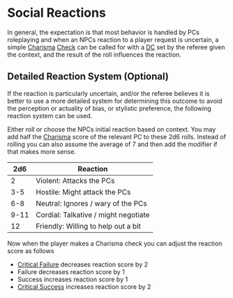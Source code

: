 # Social Reactions

In general, the expectation is that most behavior is handled by PCs roleplaying and when an NPCs reaction to a player request is uncertain, a simple [Charisma](../Player%20Characters/Chosen%20Statistics/Charisma.md) [Check](../Game%20Procedures/Check.md) can be called for with a [DC](../Game%20Procedures/DC.md) set by the referee given the context, and the result of the roll influences the reaction.

## Detailed Reaction System (Optional)
If the reaction is particularly uncertain, and/or the referee believes it is better to use a more detailed system for determining this outcome to avoid the perception or actuality of bias, or stylistic preference, the following reaction system can be used.

Either roll or choose the NPCs initial reaction based on context. You may add half the [Charisma](../Player%20Characters/Chosen%20Statistics/Charisma.md) score of the relevant PC to these 2d6 rolls. Instead of rolling you can also assume the average of 7 and then add the modifier if that makes more sense.

| 2d6  | Reaction                             |
| ---- | ------------------------------------ |
| 2    | Violent: Attacks the PCs             |
| 3-5  | Hostile: Might attack the PCs        |
| 6-8  | Neutral: Ignores / wary of the PCs   |
| 9-11 | Cordial: Talkative / might negotiate |
| 12   | Friendly: Willing to help out a bit  |

Now when the player makes a Charisma check you can adjust the reaction score as follows
- [Critical Failure](../Dice%20Rolls/Critical%20Failure.md) decreases reaction score by 2
- Failure decreases reaction score by 1
- Success increases reaction score by 1
- [Critical Success](../Dice%20Rolls/Critical%20Success.md) increases reaction score by 2